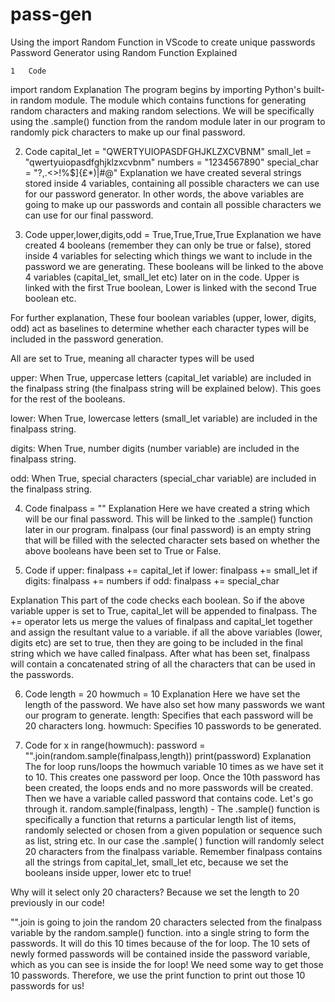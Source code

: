# pass-gen
Using the import Random Function in VScode to create unique passwords 
Password Generator using Random Function Explained 

	1	Code 

import random
Explanation
The program begins by importing Python's built-in random module. The module which contains functions for generating random characters and making random selections.
We will be specifically using the .sample() function from the random module later in our program to randomly pick characters to make up our final password.

2. Code
capital_let = "QWERTYUIOPASDFGHJKLZXCVBNM"
small_let = "qwertyuiopasdfghjklzxcvbnm"
numbers = "1234567890"
special_char = "?,.<>!%$]{£*)|#@"
Explanation
we have created several strings stored inside 4 variables, containing all possible characters we can use for our password generator. In other words, the above variables are going to make up our passwords and contain all possible characters we can use for our final password. 

3. Code
upper,lower,digits,odd = True,True,True,True
Explanation
we have created 4 booleans (remember they can only be true or false), stored inside 4 variables for selecting which things we want to include in the password we are generating. These booleans will be linked to the above 4 variables (capital_let, small_let etc) later on in the code. Upper is linked with the first True boolean, Lower is linked with the second True boolean etc.

For further explanation, These four boolean variables (upper, lower, digits, odd) act as baselines to determine whether each character types will be included in the password generation.

All are set to True, meaning all character types will be used

upper: When True, uppercase letters (capital_let variable) are included in the finalpass string (the finalpass string will be explained below). This goes for the rest of the booleans.

lower: When True, lowercase letters (small_let variable) are included in the finalpass string.

digits: When True, number digits (number variable) are included in the finalpass string.

odd: When True, special characters (special_char variable) are included in the finalpass string.

4. Code
finalpass = ""
Explanation
Here we have created a string which will be our final password. This will be linked to the .sample() function later in our program. finalpass (our final password) is an empty string that will be filled with the selected character sets based on whether the above booleans have been set to True or False.

5. Code
if upper:
finalpass += capital_let
if lower:
finalpass += small_let
if digits:
finalpass += numbers
if odd:
finalpass += special_char

Explanation
This part of the code checks each boolean. So if the above variable upper is set to True, capital_let will be appended to finalpass.
The += operator lets us merge the values of finalpass and capital_let together and assign the resultant value to a variable.
if all the above variables (lower, digits etc) are set to true, then they are going to be included in the final string which we have called finalpass.
After what has been set, finalpass will contain a concatenated string of all the characters that can be used in the passwords.

6. Code
length = 20
howmuch = 10
Explanation
Here we have set the length of the password. We have also set how many passwords we want our program to generate.
length: Specifies that each password will be 20 characters long.
howmuch: Specifies 10 passwords to be generated.


7. Code
for x in range(howmuch):
password = "".join(random.sample(finalpass,length))
print(password)
Explanation
The for loop runs/loops the howmuch variable 10 times as we have set it to 10. This creates one password per loop. Once the 10th password has been created, the loops ends and no more passwords will be created.
Then we have a variable called password that contains code. Let's go through it.
random.sample(finalpass, length) - The .sample() function is specifically a function that returns a particular length list of items, randomly selected or chosen from a given population or sequence such as list, string etc.
In our case the .sample( ) function will randomly select 20 characters from the finalpass variable. Remember finalpass contains all the strings from capital_let, small_let etc, because we set the booleans inside upper, lower etc to true!

Why will it select only 20 characters? Because we set the length to 20 previously in our code!

"".join is going to join the random 20 characters selected from the finalpass variable by the random.sample() function. into a single string to form the passwords. It will do this 10 times because of the for loop.
The 10 sets of newly formed passwords will be contained inside the password variable, which as you can see is inside the for loop!
We need some way to get those 10 passwords. Therefore, we use the print function to print out those 10 passwords for us!
